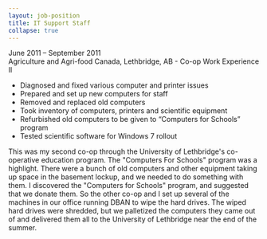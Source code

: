 ```yaml
---
layout: job-position
title: IT Support Staff
collapse: true
---
```

<section class="job-date">
June 2011 – September 2011
</section>

<section class="job-location">
Agriculture and Agri-food Canada, Lethbridge, AB - Co-op Work Experience II
</section>

<section class="job-tasks">
<ul>
<li>Diagnosed and fixed various computer and printer issues</li>
<li>Prepared and set up new computers for staff</li>
<li>Removed and replaced old computers</li>
<li>Took inventory of computers, printers and scientific equipment</li>
<li>Refurbished old computers to be given to “Computers for Schools” program</li>
<li>Tested scientific software for Windows 7 rollout</li>
</ul>
</section>

<section class="job-description">
This was my second co-op through the University of Lethbridge's co-operative education program.
The "Computers For Schools" program was a highlight.
There were a bunch of old computers and other equipment taking up space in the basement lockup, and we needed to do something with them.
I discovered the "Computers for Schools" program, and suggested that we donate them.
So the other co-op and I set up several of the machines in our office running DBAN to wipe the hard drives.
The wiped hard drives were shredded, but we palletized the computers they came out of and delivered them all to the University of Lethbridge near the end of the summer.
</section>